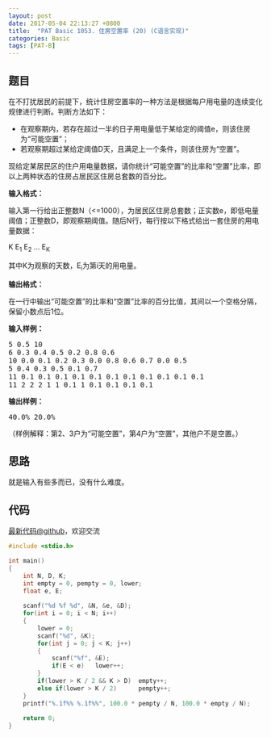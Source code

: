 ```yaml
---
layout: post
date: 2017-05-04 22:13:27 +0800
title:  "PAT Basic 1053. 住房空置率 (20) (C语言实现)"
categories: Basic
tags: [PAT-B]
---
```


## 题目

<div id="problemContent">
<p>
在不打扰居民的前提下，统计住房空置率的一种方法是根据每户用电量的连续变化规律进行判断。判断方法如下：
</p>
<ul>
<li> 在观察期内，若存在超过一半的日子用电量低于某给定的阈值e，则该住房为“可能空置”；
<li> 若观察期超过某给定阈值D天，且满足上一个条件，则该住房为“空置”。
</li></li></ul>
<p>现给定某居民区的住户用电量数据，请你统计“可能空置”的比率和“空置”比率，即以上两种状态的住房占居民区住房总套数的百分比。
</p>
<p><b>
输入格式：
</b></p>
<p>
输入第一行给出正整数N（&lt;=1000），为居民区住房总套数；正实数e，即低电量阈值；正整数D，即观察期阈值。随后N行，每行按以下格式给出一套住房的用电量数据：
</p>
<p>
K E<sub>1</sub> E<sub>2</sub> ... E<sub>K</sub>
</p>
<p>
其中K为观察的天数，E<sub>i</sub>为第i天的用电量。
</p>
<p><b>
输出格式：
</b></p>
<p>
在一行中输出“可能空置”的比率和“空置”比率的百分比值，其间以一个空格分隔，保留小数点后1位。
</p>
<b>输入样例：</b><pre>
5 0.5 10
6 0.3 0.4 0.5 0.2 0.8 0.6
10 0.0 0.1 0.2 0.3 0.0 0.8 0.6 0.7 0.0 0.5
5 0.4 0.3 0.5 0.1 0.7
11 0.1 0.1 0.1 0.1 0.1 0.1 0.1 0.1 0.1 0.1 0.1
11 2 2 2 1 1 0.1 1 0.1 0.1 0.1 0.1
</pre>
<b>输出样例：</b><pre>
40.0% 20.0%
</pre>
<p>
（样例解释：第2、3户为“可能空置”，第4户为“空置”，其他户不是空置。）
</p>
</div>

## 思路


就是输入有些多而已，没有什么难度。

## 代码

[最新代码@github](https://github.com/OliverLew/PAT/blob/master/PATBasic/1053.c)，欢迎交流
```c
#include <stdio.h>

int main()
{
    int N, D, K;
    int empty = 0, pempty = 0, lower;
    float e, E;
    
    scanf("%d %f %d", &N, &e, &D);
    for(int i = 0; i < N; i++)
    {
        lower = 0;
        scanf("%d", &K);
        for(int j = 0; j < K; j++)
        {
            scanf("%f", &E);
            if(E < e)   lower++;
        }
        if(lower > K / 2 && K > D)  empty++;
        else if(lower > K / 2)      pempty++;   
    }
    printf("%.1f%% %.1f%%", 100.0 * pempty / N, 100.0 * empty / N);
    
    return 0;
}

```